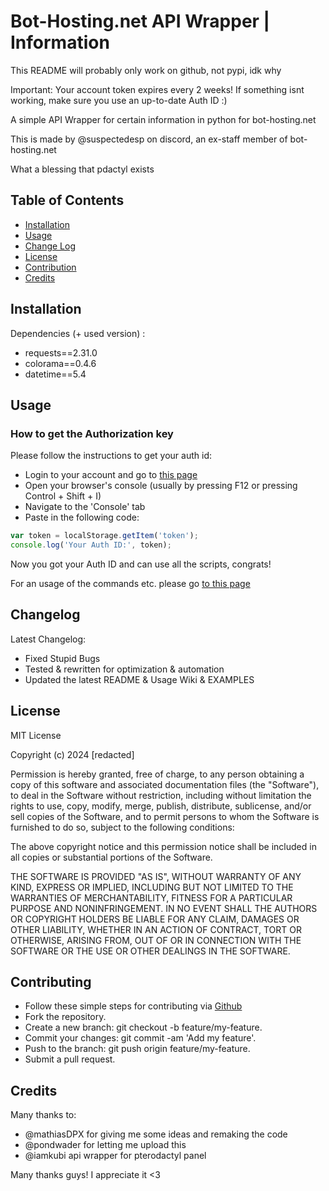 # Bot-Hosting.net API Wrapper | Information
This README will probably only work on github, not pypi, idk why

Important: Your account token expires every 2 weeks! If something isnt working, make sure you use an up-to-date Auth ID :)

A simple API Wrapper for certain information in python for bot-hosting.net

This is made by @suspectedesp on discord, an ex-staff member of bot-hosting.net

What a blessing that pdactyl exists
## Table of Contents
- [Installation](#installation)
- [Usage](#usage)
- [Change Log](#changelog)
- [License](#license)
- [Contribution](#contributing)
- [Credits](#credits)

## Installation
Dependencies (+ used version) :
- requests==2.31.0
- colorama==0.4.6
- datetime==5.4

## Usage
### How to get the Authorization key
Please follow the instructions to get your auth id:
- Login to your account and go to [this page](https://bot-hosting.net/panel/)
- Open your browser's console (usually by pressing F12 or pressing Control + Shift + I)
- Navigate to the 'Console' tab
- Paste in the following code:
```js
var token = localStorage.getItem('token');
console.log('Your Auth ID:', token);
```
Now you got your Auth ID and can use all the scripts, congrats!

For an usage of the commands etc. please go [to this page](https://github.com/suspectedesp/bot-hosting-wrapper/wiki/Coding-Usage)

## Changelog
Latest Changelog:
- Fixed Stupid Bugs
- Tested & rewritten for optimization & automation
- Updated the latest README & Usage Wiki & EXAMPLES

## License
MIT License

Copyright (c) 2024 [redacted]

Permission is hereby granted, free of charge, to any person obtaining a copy
of this software and associated documentation files (the "Software"), to deal
in the Software without restriction, including without limitation the rights
to use, copy, modify, merge, publish, distribute, sublicense, and/or sell
copies of the Software, and to permit persons to whom the Software is
furnished to do so, subject to the following conditions:

The above copyright notice and this permission notice shall be included in all
copies or substantial portions of the Software.

THE SOFTWARE IS PROVIDED "AS IS", WITHOUT WARRANTY OF ANY KIND, EXPRESS OR
IMPLIED, INCLUDING BUT NOT LIMITED TO THE WARRANTIES OF MERCHANTABILITY,
FITNESS FOR A PARTICULAR PURPOSE AND NONINFRINGEMENT. IN NO EVENT SHALL THE
AUTHORS OR COPYRIGHT HOLDERS BE LIABLE FOR ANY CLAIM, DAMAGES OR OTHER
LIABILITY, WHETHER IN AN ACTION OF CONTRACT, TORT OR OTHERWISE, ARISING FROM,
OUT OF OR IN CONNECTION WITH THE SOFTWARE OR THE USE OR OTHER DEALINGS IN THE
SOFTWARE.

## Contributing
- Follow these simple steps for contributing via [Github](https://github.com/suspectedesp/bot-hosting-wrapper)
- Fork the repository.
- Create a new branch: git checkout -b feature/my-feature.
- Commit your changes: git commit -am 'Add my feature'.
- Push to the branch: git push origin feature/my-feature.
- Submit a pull request.

## Credits
Many thanks to:
- @mathiasDPX for giving me some ideas and remaking the code
- @pondwader for letting me upload this
- @iamkubi api wrapper for pterodactyl panel

Many thanks guys! I appreciate it <3
